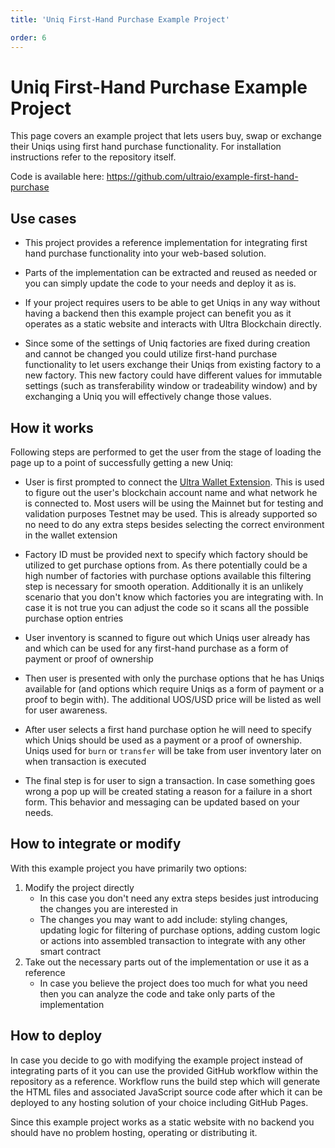 ```yaml
---
title: 'Uniq First-Hand Purchase Example Project'

order: 6
---
```



# Uniq First-Hand Purchase Example Project

This page covers an example project that lets users buy, swap or exchange their Uniqs using first hand purchase functionality. For installation instructions refer to the repository itself.

Code is available here: https://github.com/ultraio/example-first-hand-purchase

## Use cases

- This project provides a reference implementation for integrating first hand purchase functionality into your web-based solution.

- Parts of the implementation can be extracted and reused as needed or you can simply update the code to your needs and deploy it as is.

- If your project requires users to be able to get Uniqs in any way without having a backend then this example project can benefit you as it operates as a static website and interacts with Ultra Blockchain directly.

- Since some of the settings of Uniq factories are fixed during creation and cannot be changed you could utilize first-hand purchase functionality to let users exchange their Uniqs from existing factory to a new factory. This new factory could have different values for immutable settings (such as transferability window or tradeability window) and by exchanging a Uniq you will effectively change those values.

## How it works

Following steps are performed to get the user from the stage of loading the page up to a point of successfully getting a new Uniq:

- User is first prompted to connect the [Ultra Wallet Extension](../../../products/ultra-wallet/index.md). This is used to figure out the user's blockchain account name and what network he is connected to. Most users will be using the Mainnet but for testing and validation purposes Testnet may be used. This is already supported so no need to do any extra steps besides selecting the correct environment in the wallet extension

- Factory ID must be provided next to specify which factory should be utilized to get purchase options from. As there potentially could be a high number of factories with purchase options available this filtering step is necessary for smooth operation. Additionally it is an unlikely scenario that you don't know which factories you are integrating with. In case it is not true you can adjust the code so it scans all the possible purchase option entries

- User inventory is scanned to figure out which Uniqs user already has and which can be used for any first-hand purchase as a form of payment or proof of ownership

- Then user is presented with only the purchase options that he has Uniqs available for (and options which require Uniqs as a form of payment or a proof to begin with). The additional UOS/USD price will be listed as well for user awareness.

- After user selects a first hand purchase option he will need to specify which Uniqs should be used as a payment or a proof of ownership. Uniqs used for `burn` or `transfer` will be take from user inventory later on when transaction is executed

- The final step is for user to sign a transaction. In case something goes wrong a pop up will be created stating a reason for a failure in a short form. This behavior and messaging can be updated based on your needs.

## How to integrate or modify

With this example project you have primarily two options:

1. Modify the project directly
    - In this case you don't need any extra steps besides just introducing the changes you are interested in
    - The changes you may want to add include: styling changes, updating logic for filtering of purchase options, adding custom logic or actions into assembled transaction to integrate with any other smart contract
2. Take out the necessary parts out of the implementation or use it as a reference
    - In case you believe the project does too much for what you need then you can analyze the code and take only parts of the implementation

## How to deploy

In case you decide to go with modifying the example project instead of integrating parts of it you can use the provided GitHub workflow within the repository as a reference. Workflow runs the build step which will generate the HTML files and associated JavaScript source code after which it can be deployed to any hosting solution of your choice including GitHub Pages.

Since this example project works as a static website with no backend you should have no problem hosting, operating or distributing it.